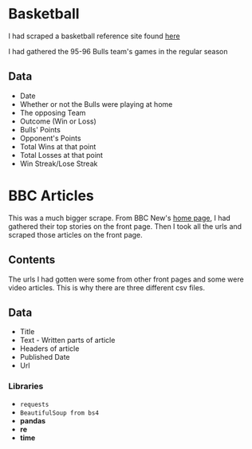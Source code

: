 # Basketball

I had scraped a basketball reference site found [here](https://www.basketball-reference.com)

I had gathered the 95-96 Bulls team's games in the regular season

## Data

* Date
* Whether or not the Bulls were playing at home 
* The opposing Team
* Outcome (Win or Loss)
* Bulls' Points
* Opponent's Points
* Total Wins at that point
* Total Losses at that point
* Win Streak/Lose Streak

# BBC Articles

This was a much bigger scrape. From BBC New's [home page](https://www.bbc.com/news), I had gathered their top stories on the front page. Then I took all the urls and scraped those articles on the front page.

## Contents

The urls I had gotten were some from other front pages and some were video articles. This is why there are three different csv files.

## Data

* Title
* Text - Written parts of article
* Headers of article
* Published Date
* Url

### Libraries

* `requests`
* `BeautifulSoup from bs4`
* __pandas__
* __re__
* __time__

